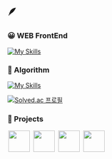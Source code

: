 ## 🪶

### 😀 WEB FrontEnd
[![My Skills](https://skillicons.dev/icons?i=js,ts,react,figma,nextjs)](https://skillicons.dev)

### 🤨 Algorithm
[![My Skills](https://skillicons.dev/icons?i=cpp,py)](https://skillicons.dev)

[![Solved.ac 프로필](http://mazassumnida.wtf/api/v2/generate_badge?boj=halion)](https://solved.ac/halion)

### 🥭 Projects

<a href="https://github.com/DevKor-github/toky-front-v2"><img width="48px" src="https://github.com/user-attachments/assets/4b85491e-1f86-410e-93cd-9328b8e0fb00" hspace="2" /></a>
<a href="https://github.com/DevKor-github/ku-key_front"><img width="48px" src="https://github.com/user-attachments/assets/e5c29630-450b-47f4-a04d-0d85dc719e10" hspace="2" /></a>
<a href="https://github.com/klue-kr"><img width="48px" src="https://github.com/user-attachments/assets/62976101-391f-4ffb-81b0-c74e6cf55301" hspace="2" /></a>
<a href="https://github.com/DevKor-github/repicka-web"><img width="48px" height="48px" src="https://github.com/user-attachments/assets/80b062fc-581b-4133-9659-3a6536fa6fca" hspace="2" /></a>
